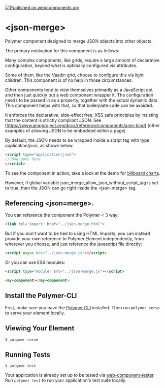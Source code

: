 [![Published on webcomponents.org](https://img.shields.io/badge/webcomponents.org-published-blue.svg)](https://www.webcomponents.org/element/bahrus/json-merge)

# \<json-merge\>

Polymer component designed to merge JSON objects into other objects.

The primary motivation for this component is as follows:

Many complex components, like grids, require a large amount of declarative configuration, beyond what is optimally configured via attributes.

Some of them, like the Vaadin grid, choose to configure this via light children.  This component is of no help in those circumstances.

Other components tend to view themselves primarily as a JavaScript api, and then just quickly put a web component wrapper it.  The configuration needs to be passed in as a property, together with the actual dynamic data.  This component helps with that, so that boilerplate code can be avoided.

It enforces the declarative, side-effect free, XSS safe principles by insisting that the content is strictly compliant JSON.  See [https://www.ampproject.org/docs/reference/components/amp-bind] (other examples of allowing JSON to be embedded within a page).

By default, the JSON needs to be wrapped inside a script tag with type application/json, as shown below.

```html
<script type="application/json">
//JSON goes here
</script>
```

To see the component in action, take a look at the demo for [billboard charts](https://www.webcomponents.org/element/bahrus/billboard-charts).

However, if global variable json_merge_allow_json_without_script_tag is set to true, then the JSON can go right inside the \<json-merge\> tag.

## Referencing \<json=merge\>.

You can reference the component the Polymer < 3 way:

```html
<link rel="import" href="../json-merge.html">
```

But if you don't want to be tied to using HTML Imports, you can instead provide your own reference to Polymer.Element independently, from wherever you choose, and just reference the javascript file directly:




```html
<script async src="../json-merge.js"></script>
```

Or you can use ES6 modules:

```html
<script type="module" src="../json-merge.js"></script>
```

<!--
```
<custom-element-demo>
  <template>
                  <link rel="import" href="../json-merge-sync.html">
          
          <dom-module id="my-component">
            <template>
              <div>Input:</div>
              <textarea id="textA" value="{{taInput::input}}" rows="10" cols="40">
[
  {"name": "Harry Potter", "age":"13"},
  {"name": "Albus Dumbledore", "age":"279"}
]
              </textarea>
              <br>
              <div>See markup to see json text that is getting merged...</div>
              <br>
              <json-merge  watch="[[jsonInput]]" wrap-object-with-path="data" result="{{mergedObject}}">
                <script type="application/json">
                [{
                  "columns":[
                      {"id": "index",       "name": "Index",      "field": "index"},
                      {"id": "isActive",    "name": "Active",     "field": "isActive"},
                      {"id": "balance",     "name": "Balance",    "field": "balance", "formatter":  "${refs.testFormatter}"},
                      {"id": "age",         "name": "Age",        "field": "age"},
                      {"id": "eyeColor",    "name": "Eye Color",  "field": "eyeColor"},
                      {"id": "name",        "name": "Name",       "field": "name"},
                      {"id": "gender",      "name": "Gender",     "field": "gender"},
                      {"id": "company",     "name":"Company",     "field": "company"}
                  ],
                  "gridOptions":{
                      "enableCellNavigation": true,
                      "enableColumnReorder": false
                  }
                }]
                </script>
              </json-merge>
              <div>Output:</div>
              <textarea rows="15" cols="80">[[mergedObjectStringified]]</textarea>
            </template>
          </dom-module>
          <script>
            class MyComponent extends Polymer.Element{
              static get is(){return 'my-component';}
              static get properties(){
                return {
                  taInput: {
                    type: String,
                    observer: 'convertTextAreaToJSON'
                  },
                  jsonInput:{
                    type: Object
                  },
                  mergedObject:{
                    type: Object,
                    observer: 'onMergedObjectChanges'
                  },
                  mergedObjectStringified:{
                    type: String,
                  }
                }
              }
              convertTextAreaToJSON(){
                try{
                  var json = JSON.parse(this.$.textA.value);
                  this.jsonInput = json;
                }catch(e){
                  console.warn({invalidJson:e});
                }
                
              }
              onMergedObjectChanges(){
                this.mergedObjectStringified = JSON.stringify(this.mergedObject);
              }
              ready(){
                super.ready();
                this.convertTextAreaToJSON();
              }
            }
            customElements.define(MyComponent.is, MyComponent);
          </script>
          <my-component></my-component>
  </template>
</custom-element-demo>
```
-->
```html
<my-component></my-component>
```

## Install the Polymer-CLI

First, make sure you have the [Polymer CLI](https://www.npmjs.com/package/polymer-cli) installed. Then run `polymer serve` to serve your element locally.

## Viewing Your Element

```
$ polymer serve
```

## Running Tests

```
$ polymer test
```

Your application is already set up to be tested via [web-component-tester](https://github.com/Polymer/web-component-tester). Run `polymer test` to run your application's test suite locally.
